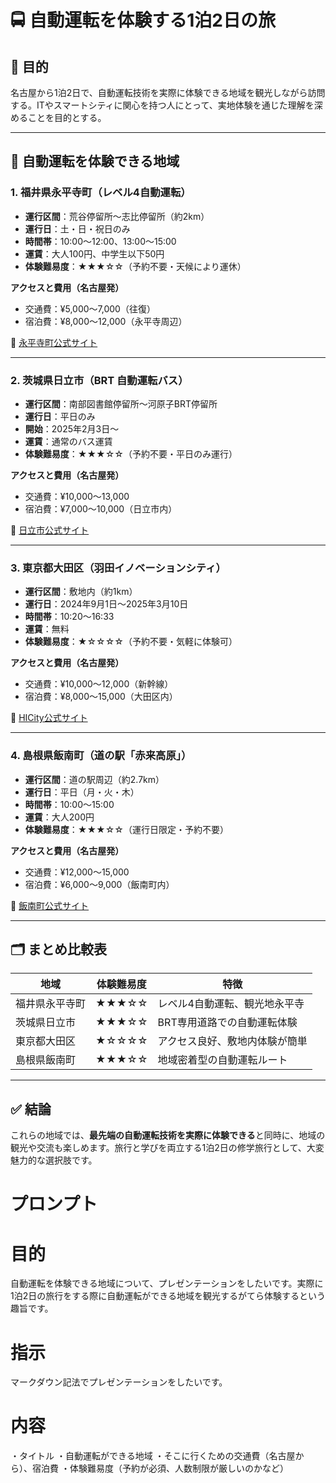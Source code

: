 # 🚍 自動運転を体験する1泊2日の旅

## 🎯 目的

名古屋から1泊2日で、自動運転技術を実際に体験できる地域を観光しながら訪問する。ITやスマートシティに関心を持つ人にとって、実地体験を通じた理解を深めることを目的とする。

---

## 📍 自動運転を体験できる地域

### 1. 福井県永平寺町（レベル4自動運転）

- **運行区間**：荒谷停留所〜志比停留所（約2km）
- **運行日**：土・日・祝日のみ
- **時間帯**：10:00〜12:00、13:00〜15:00
- **運賃**：大人100円、中学生以下50円
- **体験難易度**：★★★☆☆（予約不要・天候により運休）

**アクセスと費用（名古屋発）**  
- 交通費：¥5,000〜7,000（往復）
- 宿泊費：¥8,000〜12,000（永平寺周辺）

🔗 [永平寺町公式サイト](https://www.town.eiheiji.lg.jp/200/206/208/p010484.html)

---

### 2. 茨城県日立市（BRT 自動運転バス）

- **運行区間**：南部図書館停留所〜河原子BRT停留所
- **運行日**：平日のみ
- **開始**：2025年2月3日〜
- **運賃**：通常のバス運賃
- **体験難易度**：★★★☆☆（予約不要・平日のみ運行）

**アクセスと費用（名古屋発）**  
- 交通費：¥10,000〜13,000
- 宿泊費：¥7,000〜10,000（日立市内）

🔗 [日立市公式サイト](https://www.city.hitachi.lg.jp/machizukuri_kankyo/kotsu_doro/1002832/1015631.html)

---

### 3. 東京都大田区（羽田イノベーションシティ）

- **運行区間**：敷地内（約1km）
- **運行日**：2024年9月1日〜2025年3月10日
- **時間帯**：10:20〜16:33
- **運賃**：無料
- **体験難易度**：★☆☆☆☆（予約不要・気軽に体験可）

**アクセスと費用（名古屋発）**  
- 交通費：¥10,000〜12,000（新幹線）
- 宿泊費：¥8,000〜15,000（大田区内）

🔗 [HICity公式サイト](https://haneda-innovation-city.com/news/2024/08/30/2732/)

---

### 4. 島根県飯南町（道の駅「赤来高原」）

- **運行区間**：道の駅周辺（約2.7km）
- **運行日**：平日（月・火・木）
- **時間帯**：10:00〜15:00
- **運賃**：大人200円
- **体験難易度**：★★★☆☆（運行日限定・予約不要）

**アクセスと費用（名古屋発）**  
- 交通費：¥12,000〜15,000
- 宿泊費：¥6,000〜9,000（飯南町内）

🔗 [飯南町公式サイト](https://www.iinan.jp/soshiki/8/4764.html)

---

## 🗂 まとめ比較表

| 地域             | 体験難易度 | 特徴                             |
|------------------|------------|----------------------------------|
| 福井県永平寺町   | ★★★☆☆     | レベル4自動運転、観光地永平寺    |
| 茨城県日立市     | ★★★☆☆     | BRT専用道路での自動運転体験      |
| 東京都大田区     | ★☆☆☆☆     | アクセス良好、敷地内体験が簡単    |
| 島根県飯南町     | ★★★☆☆     | 地域密着型の自動運転ルート        |


---

## ✅ 結論

これらの地域では、**最先端の自動運転技術を実際に体験できる**と同時に、地域の観光や交流も楽しめます。旅行と学びを両立する1泊2日の修学旅行として、大変魅力的な選択肢です。


# プロンプト

# 目的
自動運転を体験できる地域について、プレゼンテーションをしたいです。実際に1泊2日の旅行をする際に自動運転ができる地域を観光するがてら体験するという趣旨です。
# 指示
マークダウン記法でプレゼンテーションをしたいです。
# 内容
・タイトル
・自動運転ができる地域
・そこに行くための交通費（名古屋から）、宿泊費
・体験難易度（予約が必須、人数制限が厳しいのかなど）
